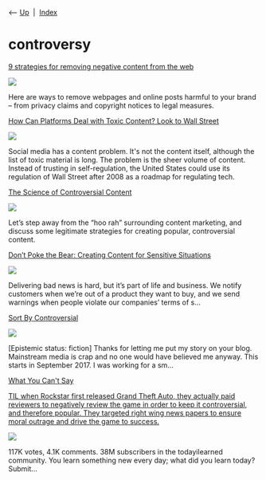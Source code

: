 <div class="nav">

⟵ [Up](index.html)  \|  [Index](index.html)

</div>

# controversy

<div class="cards">

<div class="card">

<div class="card-title">

[9 strategies for removing negative content from the
web](https://searchengineland.com/strategies-remove-negative-wecontent-436461)

</div>

<div class="card-image">

[![](https://searchengineland.com/wp-content/seloads/2024/01/9-strategies-for-removing-negative-content-from-the-web-800x450.png)](https://searchengineland.com/strategies-remove-negative-wecontent-436461)

</div>

Here are ways to remove webpages and online posts harmful to your brand
– from privacy claims and copyright notices to legal measures.

</div>

<div class="card">

<div class="card-title">

[How Can Platforms Deal with Toxic Content? Look to Wall
Street](https://www.rand.org/blog/2023/05/how-can-platforms-deal-with-toxic-content-look-to-wall.html)

</div>

<div class="card-image">

[![](https://wwwassets.rand.org/content/rand/pubs/commentary/2023/05/how-can-platforms-deal-with-toxic-content-look-to-wall/jcr:content/par/teaser.crop.1200x900.cm.jpeg/1711559469498.jpeg)](https://www.rand.org/blog/2023/05/how-can-platforms-deal-with-toxic-content-look-to-wall.html)

</div>

Social media has a content problem. It's not the content itself,
although the list of toxic material is long. The problem is the sheer
volume of content. Instead of trusting in self-regulation, the United
States could use its regulation of Wall Street after 2008 as a roadmap
for regulating tech.

</div>

<div class="card">

<div class="card-title">

[The Science of Controversial
Content](http://unbounce.com/content-marketing/creating-controversial-content)

</div>

<div class="card-image">

[![](https://unbounce.com/photos/Controversial-Content.jpg)](http://unbounce.com/content-marketing/creating-controversial-content)

</div>

Let’s step away from the “hoo rah” surrounding content marketing, and
discuss some legitimate strategies for creating popular, controversial
content.

</div>

<div class="card">

<div class="card-title">

[Don’t Poke the Bear: Creating Content for Sensitive
Situations](https://alistapart.com/article/dont-poke-the-bear-creating-content-for-sensitive-situations)

</div>

<div class="card-image">

[![](https://i0.wp.com/alistapart.com/wp-content/uploads/2013/06/ALA377_pokingbear_300.png?fit=1200%2C601&ssl=1)](https://alistapart.com/article/dont-poke-the-bear-creating-content-for-sensitive-situations)

</div>

Delivering bad news is hard, but it’s part of life and business. We
notify customers when we’re out of a product they want to buy, and we
send warnings when people violate our companies’ terms of s…

</div>

<div class="card">

<div class="card-title">

[Sort By
Controversial](https://slatestarcodex.com/2018/10/30/sort-by-controversial)

</div>

<div class="card-image">

[![](https://slatestarcodex.com/wp-content/themes/two_column_pujugama/images/codex_spotlight.png)](https://slatestarcodex.com/2018/10/30/sort-by-controversial)

</div>

\[Epistemic status: fiction\] Thanks for letting me put my story on your
blog. Mainstream media is crap and no one would have believed me anyway.
This starts in September 2017. I was working for a sm…

</div>

<div class="card">

<div class="card-title">

[What You Can't Say](http://paulgraham.com/say.html)

</div>

</div>

<div class="card">

<div class="card-title">

[TIL when Rockstar first released Grand Theft Auto, they actually paid
reviewers to negatively review the game in order to keep it
controversial, and therefore popular. They targeted right wing news
papers to ensure moral outrage and drive the game to
success.](https://www.reddit.com/r/todayilearned/comments/cjhsnt/til_when_rockstar_first_released_grand_theft_auto)

</div>

<div class="card-image">

[![](https://i.redd.it/o0h58lzmax6a1.png)](https://www.reddit.com/r/todayilearned/comments/cjhsnt/til_when_rockstar_first_released_grand_theft_auto)

</div>

117K votes, 4.1K comments. 38M subscribers in the todayilearned
community. You learn something new every day; what did you learn today?
Submit…

</div>

</div>

